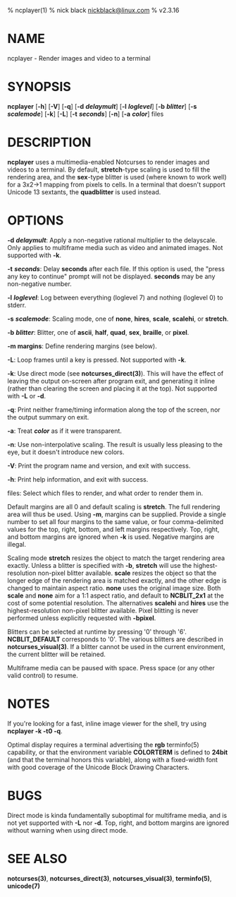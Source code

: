 % ncplayer(1)
% nick black <nickblack@linux.com>
% v2.3.16

# NAME

ncplayer - Render images and video to a terminal

# SYNOPSIS

**ncplayer** [**-h**] [**-V**] [**-q**] [**-d** ***delaymult***] [**-l** ***loglevel***] [**-b** ***blitter***] [**-s** ***scalemode***] [**-k**] [**-L**] [**-t** ***seconds***] [**-n**] [**-a** ***color***] files

# DESCRIPTION

**ncplayer** uses a multimedia-enabled Notcurses to render images and videos to a
terminal. By default, **stretch**-type scaling is used to fill the rendering
area, and the **sex**-type blitter is used (where known to work well) for a
3x2→1 mapping from pixels to cells. In a terminal that doesn't support Unicode
13 sextants, the **quadblitter** is used instead.

# OPTIONS

**-d** ***delaymult***: Apply a non-negative rational multiplier to the delayscale.
Only applies to multiframe media such as video and animated images. Not supported with **-k**.

**-t** ***seconds***: Delay **seconds** after each file. If this option is used,
the "press any key to continue" prompt will not be displayed. **seconds** may
be any non-negative number.

**-l** ***loglevel***: Log between everything (loglevel 7) and nothing (loglevel 0) to stderr.

**-s** ***scalemode***: Scaling mode, one of **none**, **hires**, **scale**, **scalehi**, or **stretch**.

**-b** ***blitter***: Blitter, one of **ascii**, **half**, **quad**, **sex**, **braille**, or **pixel**.

**-m margins**: Define rendering margins (see below).

**-L**: Loop frames until a key is pressed. Not supported with **-k**.

**-k**: Use direct mode (see **notcurses_direct(3)**). This will have the effect of leaving the output on-screen after program exit, and generating it inline (rather than clearing the screen and placing it at the top). Not supported with **-L** or **-d**.

**-q**: Print neither frame/timing information along the top of the screen, nor the output summary on exit.

**-a**: Treat ***color*** as if it were transparent.

**-n**: Use non-interpolative scaling. The result is usually less pleasing to the eye, but it doesn't introduce new colors.

**-V**: Print the program name and version, and exit with success.

**-h**: Print help information, and exit with success.

files: Select which files to render, and what order to render them in.

Default margins are all 0 and default scaling is **stretch**. The full
rendering area will thus be used. Using **-m**, margins can be supplied.
Provide a single number to set all four margins to the same value, or four
comma-delimited values for the top, right, bottom, and left margins
respectively. Top, right, and bottom margins are ignored when **-k** is used.
Negative margins are illegal.

Scaling mode **stretch** resizes the object to match the target rendering
area exactly. Unless a blitter is specified with **-b**, **stretch** will use
the highest-resolution non-pixel blitter available. **scale** resizes the
object so that the longer edge of the rendering area is matched exactly, and
the other edge is changed to maintain aspect ratio. **none** uses the original
image size. Both **scale** and **none** aim for a 1:1 aspect ratio, and default
to **NCBLIT_2x1** at the cost of some potential resolution. The alternatives
**scalehi** and **hires** use the highest-resolution non-pixel blitter
available. Pixel blitting is never performed unless explicitly requested with
**-bpixel**.

Blitters can be selected at runtime by pressing '0' through '6'.
**NCBLIT_DEFAULT** corresponds to '0'. The various blitters are described in
**notcurses_visual(3)**. If a blitter cannot be used in the current environment,
the current blitter will be retained.

Multiframe media can be paused with space. Press space (or any other valid
control) to resume.

# NOTES

If you're looking for a fast, inline image viewer for the shell, try using
**ncplayer -k -t0 -q**.

Optimal display requires a terminal advertising the **rgb** terminfo(5)
capability, or that the environment variable **COLORTERM** is defined to
**24bit** (and that the terminal honors this variable), along with a
fixed-width font with good coverage of the Unicode Block Drawing Characters.

# BUGS

Direct mode is kinda fundamentally suboptimal for multiframe media, and
is not yet supported with **-L** nor **-d**. Top, right, and bottom
margins are ignored without warning when using direct mode.

# SEE ALSO

**notcurses(3)**,
**notcurses_direct(3)**,
**notcurses_visual(3)**,
**terminfo(5)**,
**unicode(7)**
